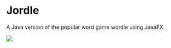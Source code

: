 # Jordle
A Java version of the popular word game wordle using JavaFX.

![](https://giphy.com/gifs/d2Oy4ToOtFVCwidM2c)
